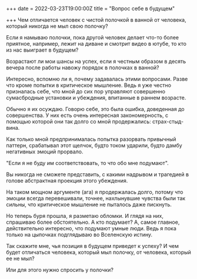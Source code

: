 +++
date = 2022-03-23T19:00:00Z
title = "Вопрос себе в будущем"

+++
Чем отличается человек с чистой полочкой в ванной от человека, который никогда не мыл свою полочку?

Если я намываю полочки, пока другой человек делает что-то более приятное, например, лежит на диване и смотрит видео в ютубе, то кто из нас выиграет в будущем?

Возрастают ли мои шансы на успех, если я честным образом в десять вечера после работы навожу порядок в полочках в ванной?

Интересно, вспомню ли я, почему задавалась этими вопросами. Разве что кроме попытки в критическое мышление. Ведь я уже честно призналась себе, что мной до сих пор управляют совершенно сумасбродные установки и убеждения, впитанные в раннем возрасте.

Обычно я их осуждаю. Говорю себе, это была ошибка, доведенная до совершенства. У них есть очень интересная закономерность, с помощью которой они так долго со мной продержались: страх-стыд-вина.

Как только мной предпринималась попытка разорвать привычный паттерн, срабатывал этот щелчок, будто током ударили, будто дамбу негативных эмоций прорвало.

"Если я не буду им соответствовать, то что обо мне подумают".

Вы никогда не сможете представить, с какими надрывом и трагедией в голове абстрактная проекция этого убеждения.

На таком мощном аргументе (ага) я продержалась долго, потому что эмоции всегда перевешивали, точнее, нахлынувшие чувства были так сильны, что критическое мышление не пыталось даже пискнуть.

Но теперь буря прошла, я разметаю обломки. И глядя на них, спрашиваю более обстоятельно. А кто подумает? А, самое главное, действительно интересно, что подумают умные люди. Ведь я пока только на цыпочках подглядываю во Вселенскую истину.

Так скажите мне, чья позиция в будущем приведет к успеху? И чем будет отличаться человека, который мыл полочку, от человека, который ее не мыл? 

Или для этого нужно спросить у полочки?